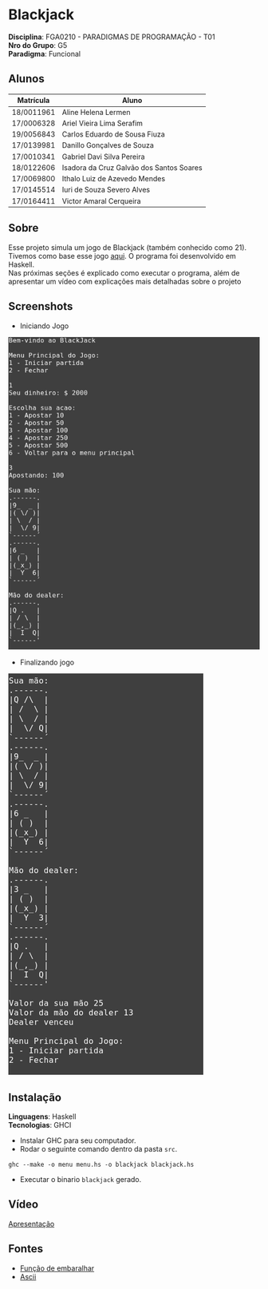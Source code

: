 # Blackjack

**Disciplina**: FGA0210 - PARADIGMAS DE PROGRAMAÇÃO - T01 <br>
**Nro do Grupo**: G5<br>
**Paradigma**: Funcional<br>

## Alunos
|Matrícula|Aluno                                   |
|---------|----------------------------------------|
|18/0011961|Aline Helena Lermen                     |
|17/0006328|Ariel Vieira Lima Serafim               |
|19/0056843|Carlos Eduardo de Sousa Fiuza           |
|17/0139981|Danillo Gonçalves de Souza              |
|17/0010341|Gabriel Davi Silva Pereira              |
|18/0122606|Isadora da Cruz Galvão dos Santos Soares|
|17/0069800|Ithalo Luiz de Azevedo Mendes           |
|17/0145514|Iuri de Souza Severo Alves              |
|17/0164411|Victor Amaral Cerqueira                 |

## Sobre 
Esse projeto simula um jogo de Blackjack (também conhecido como 21). Tivemos como base esse jogo [aqui](https://www.247blackjack.com/). O programa foi desenvolvido em Haskell.  
Nas próximas seções é explicado como executar o programa, além de apresentar um vídeo com explicações mais detalhadas sobre o projeto

## Screenshots

- Iniciando Jogo

![Iniciando](./assets/blackjack1.png)

- Finalizando jogo

![Finalizando](./assets/blackjack2.png)

## Instalação 
**Linguagens**: Haskell<br>
**Tecnologias**: GHCI<br>

- Instalar GHC para seu computador.
- Rodar o seguinte comando dentro da pasta `src`.

```
ghc --make -o menu menu.hs -o blackjack blackjack.hs
```

- Executar o binario `blackjack` gerado.

## Vídeo
[Apresentação](https://github.com/UnBParadigmas2021-2/2021.2_G5_Funcional_Blackjack/blob/master/media/apresentacao.mp4)

## Fontes

- [Função de embaralhar](https://wiki.haskell.org/Random_shuffle) 
- [Ascii](https://ascii.co.uk/art/cards)
